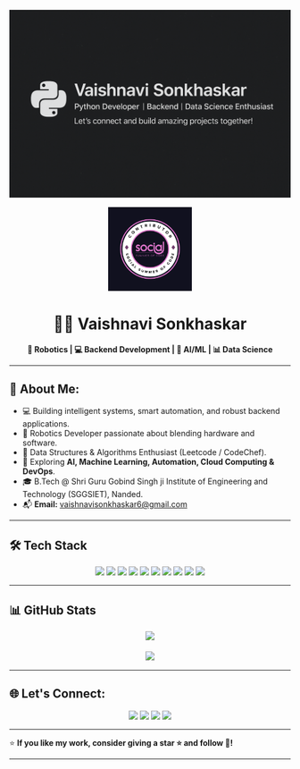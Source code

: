 <p align="center">
  <img src="https://github.com/simran-5678/Simran-5678/blob/bd79f6cc05b72d93e38c8607dddc344a30389d08/file_000000008dd461f69850db4c3dd9739a%20(1).png?raw=true" alt="Banner" />
</p>

<p align="center">
  <img src="https://github.com/simran-5678/Simran-5678/blob/93ba25ce6d3f2179eab8174894e94b762245b1d0/Contributor%20SSOC%20(1).png?raw=true" alt="SSOC Contributor 2025" width="150"/>
</p>

<h1 align="center">👩‍💻 Vaishnavi Sonkhaskar</h1>

<p align="center">
  <b>🔧 Robotics | 💻 Backend Development | 🤖 AI/ML | 📊 Data Science</b>
</p>

---

## 🚀 About Me:

- 💻 Building intelligent systems, smart automation, and robust backend applications.
- 🤖 Robotics Developer passionate about blending hardware and software.
- 🧮 Data Structures & Algorithms Enthusiast (Leetcode / CodeChef).
- 🔬 Exploring **AI, Machine Learning, Automation, Cloud Computing & DevOps**.
- 🎓 B.Tech @ Shri Guru Gobind Singh ji Institute of Engineering and Technology (SGGSIET), Nanded.
- 📬 **Email:** vaishnavisonkhaskar6@gmail.com

---

## 🛠 Tech Stack

<p align="center">

<img src="https://img.shields.io/badge/Python-3776AB?style=for-the-badge&logo=python&logoColor=white"/>
<img src="https://img.shields.io/badge/NumPy-013243?style=for-the-badge&logo=numpy&logoColor=white"/>
<img src="https://img.shields.io/badge/Pandas-150458?style=for-the-badge&logo=pandas&logoColor=white"/>
<img src="https://img.shields.io/badge/PyQt5-41CD52?style=for-the-badge&logo=qt&logoColor=white"/>
<img src="https://img.shields.io/badge/C++-00599C?style=for-the-badge&logo=c%2B%2B&logoColor=white"/>
<img src="https://img.shields.io/badge/DSA-FFA500?style=for-the-badge&logo=data&logoColor=white"/>
<img src="https://img.shields.io/badge/Django-092E20?style=for-the-badge&logo=django&logoColor=white"/>
<img src="https://img.shields.io/badge/Linux-FCC624?style=for-the-badge&logo=linux&logoColor=black"/>
<img src="https://img.shields.io/badge/Git-F05032?style=for-the-badge&logo=git&logoColor=white"/>
<img src="https://img.shields.io/badge/VS%20Code-007ACC?style=for-the-badge&logo=visual-studio-code&logoColor=white"/>

</p>

---

## 📊 GitHub Stats

<p align="center">
  <img src="https://github-readme-stats.vercel.app/api?username=vaishnavisonkhaskar&show_icons=true&theme=radical&hide_border=true&title_color=ff69b4&icon_color=ff69b4"/>
  <br><br>
  <img src="https://streak-stats.demolab.com?user=vaishnavisonkhaskar&theme=radical&hide_border=true&fire=ff69b4&currStreakLabel=ff69b4"/>
</p>

---

## 🌐 Let's Connect:

<p align="center">
  <a href="mailto:vaishnavisonkhaskar6@gmail.com"><img src="https://img.shields.io/badge/Gmail-D14836?style=for-the-badge&logo=gmail&logoColor=white"/></a>
  <a href="https://www.linkedin.com/in/your-linkedin-id/"><img src="https://img.shields.io/badge/LinkedIn-blue?style=for-the-badge&logo=linkedin&logoColor=white"/></a>
  <a href="https://www.codechef.com/users/covey_list_82"><img src="https://img.shields.io/badge/CodeChef-5B4638?style=for-the-badge&logo=codechef&logoColor=white"/></a>
  <a href="https://share.google/kvAPAWQFyQUnZyzoU"><img src="https://img.shields.io/badge/GeeksforGeeks-2F8D46?style=for-the-badge&logo=geeksforgeeks&logoColor=white"/></a>
</p>

---

⭐ **If you like my work, consider giving a star ⭐ and follow 🤝!**

---
